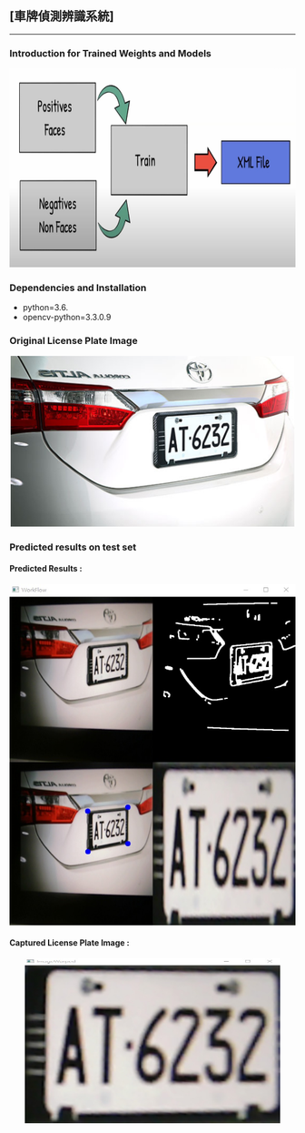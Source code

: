 ##  [車牌偵測辨識系統]
---

### Introduction for Trained Weights and Models 
<p align='center'>
<img src="XML_files.jpg" height="350px" width= 600px'> 

### Dependencies and Installation
* python=3.6.
* opencv-python=3.3.0.9

### Original License Plate Image
<p align='center'>
<img src="gitfig/Plate%20image.jpg" height="300px" width='500px'> 

### Predicted results on test set

#### Predicted Results :
<p align='center'>
<img src="gitfig/Predicted%20results.jpg" height="600px" width='550px'> 

#### Captured License Plate Image :
<p align='center'>
<img src="gitfig/Captured%20plate.jpg" height="290px" width='450px'> 
